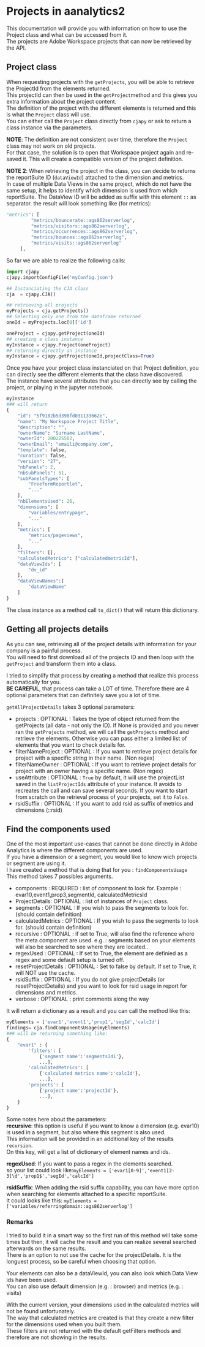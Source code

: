 # Projects in aanalytics2

This documentation will provide you with information on how to use the Project class and what can be accessed from it.\
The projects are Adobe Workspace projects that can now be retrieved by the API.

## Project class

When requesting projects with the `getProjects`, you will be able to retrieve the ProjectId from the elements returned.\
This projectId can then be used in the `getProject`method and this gives you extra information about the project content.\
The definition of the project with the different elements is returned and this is what the `Project` class will use.\
You can either call the `Project` class directly from `cjapy` or ask to return a class instance via the parameters.

**NOTE**: The definition are not consistent over time, therefore the `Project` class may not work on old projects.\
For that case, the solution is to open that Workspace project again and re-saved it. This will create a compatible version of the project definition.

**NOTE 2**: When retrieving the project in the class, you can decide to returns the reportSuite ID (`dataViewId`) attached to the dimension and metrics.\
In case of multiple Data Views in the same project, which do not have the same setup, it helps to identify which dimension is used from which reportSuite.
The DataView ID will be added as suffix with this element `::` as separator.
the result will look something like (for metrics):

```python
"metrics": [
         "metrics/bouncerate::ags862serverlog",
         "metrics/visitors::ags862serverlog",
         "metrics/occurrences::ags862serverlog",
         "metrics/bounces::ags862serverlog",
         "metrics/visits::ags862serverlog"
     ],
```

So far we are able to realize the following calls:

```python
import cjapy
cjapy.importConfigFile('myConfig.json')

## Instanciating the CJA class
cja  = cjapy.CJA()

## retrieving all projects
myProjects = cja.getProjects()
## Selecting only one from the dataframe returned
oneId = myProjects.loc[0]['id']

oneProject = cjapy.getProject(oneId)
## creating a class instance
myInstance = cjapy.Project(oneProject)
## returning directly an instance
myInstance = cjapy.getProject(oneId,projectClass=True)
```

Once you have your project class instanciated on that Project definition, you can directly see the different elements that the class have discovered.\
The instance have several attributes that you can directly see by calling the project, or playing in the jupyter notebook.

```python
myInstance
### will return
{
    "id": "5f9182b5d398fd031133662e",
    "name": "My Workspace Project Title",
    "description": "",
    "ownerName": "Surname LastName",
    "ownerId": 200225502,
    "ownerEmail": "emaili@company.com",
    "template": false,
    "curation": false,
    "version": "27",
    "nbPanels": 2,
    "nbSubPanels": 51,
    "subPanelsTypes": [
        "FreeformReportlet",
        "..."
    ],
    "nbElementsUsed": 26,
    "dimensions": [
        "variables/entrypage",
        "..."
    ],
    "metrics": [
        "metrics/pageviews",
        "..."
    ],
    "filters": [],
    "calculatedMetrics": ["calculatedmetricId"],
    "dataViewIds": [
        "dv_id"
    ],
    "dataViewNames":[
        "dataViewName"
    ]
}
```

The class instance as a method call `to_dict()` that will return this dictionary.

## Getting all projects details

As you can see, retrieving all of the project details with information for your company is a painful process.\
You will need to first download all of the projects ID and then loop with the `getProject` and transform them into a class.

I tried to simplify that process by creating a method that realize this process automatically for you.\
**BE CAREFUL**, that process can take a LOT of time.
Therefore there are 4 optional parameters that can definitely save you a lot of time.

`getAllProjectDetails` takes 3 optional parameters:

* projects : OPTIONAL : Takes the type of object returned from the getProjects (all data - not only the ID).
    If None is provided and you never ran the `getProjects` method, we will call the `getProjects` method and retrieve the elements.
    Otherwise you can pass either a limited list of elements that you want to check details for.
* filterNameProject : OPTIONAL : If you want to retrieve project details for project with a specific string in their name. (Non regex)
* filterNameOwner : OPTIONAL : If you want to retrieve project details for project with an owner having a specific name. (Non regex)
* useAttribute : OPTIONAL : `True` by default, it will use the projectList saved in the `listProjectIds` attribute of your instance.
    It avoids to recreates the call and can save several seconds.
    If you want to start from scratch on the retrieval process of your projects, set it to `False`.
* rsidSuffix : OPTIONAL : If you want to add rsid as suffix of metrics and dimensions (::rsid)

## Find the components used

One of the most important use-cases that cannot be done directly in Adobe Analytics is where the different components are used.\
If you have a dimension or a segment, you would like to know wich projects or segment are using it.\
I have created a method that is doing that for you : `findComponentsUsage`
This method takes 7 possibles arguments.

* components : REQUIRED : list of component to look for.
    Example : evar10,event1,prop3,segmentId, calculatedMetricsId
* ProjectDetails: OPTIONAL : list of instances of `Project` class.
* segments : OPTIONAL : If you wish to pass the segments to look for. (should contain definition)
* calculatedMetrics : OPTIONAL : If you wish to pass the segments to look for. (should contain definition)
* recursive : OPTIONAL : if set to True, will also find the reference where the meta component are used.
    e.g. : segments based on your elements will also be searched to see where they are located..
* regexUsed : OPTIONAL : If set to True, the element are definied as a regex and some default setup is turned off.
* resetProjectDetails : OPTIONAL : Set to false by default. If set to True, it will NOT use the cache.
* rsidSuffix : OPTIONAL : If you do not give projectDetails (or resetProjectDetails) and you want to look for rsid usage in report for dimensions and metrics.
* verbose : OPTIONAL : print comments along the way

It will return a dictionary as a result and you can call the method like this:

```python
myElements = ['evar1','event1','prop1','segId','calcId']
findings= cja.findComponentsUsage(myElements)
### will be returning something like:
{
    "evar1" : {
        'filters': [
            {'segment name':'segmentsId1'},
            ...],
        'calculatedMetrics': [
            {'calculated metrics name':'calcId'},
            ...],
        'projects': [
            {'project name':'projectId'},
            ...],
    }
}
```

Some notes here about the parameters:\
**recursive**: this option is useful if you want to know a dimension (e.g. evar10) is used in a segment, but also where this segment is also used.\
This information will be provided in an additional key of the results `recursion`.\
On this key, will get a list of dictionary of element names and ids.

**regexUsed**: If you want to pass a regex in the elements searched.\
so your list could look like:`myElements = ['evar1[0-9]','event1[2-3]\d','prop1$','segId','calcId']`

**rsidSuffix**: When adding the rsid suffix capability, you can have more option when searching for elements attached to a specific reportSuite.\
It could looks like this: `myElements = ['variables/referringdomain::ags862serverlog']`

### Remarks

I tried to build it in a smart way so the first run of this method will take some times but then, it will cache the result and you can realize several searched afterwards on the same results.\
There is an option to not use the cache for the projectDetails. It is the longuest process, so be careful when choosing that option.

Your elements can also be a dataViewId, you can also look which Data View ids have been used.\
You can also use default dimension (e.g. : browser) and metrics (e.g. : visits)

With the current version, your dimensions used in the calculated metrics will not be found unfortunately.\
The way that calculated metrics are created is that they create a new filter for the dimensions used when you built them.\
These filters are not returned with the default getFilters methods and therefore are not showing in the results.